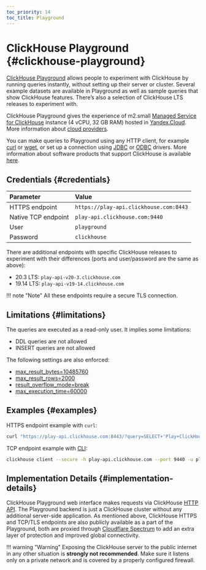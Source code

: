 ```yaml
---
toc_priority: 14
toc_title: Playground
---
```


# ClickHouse Playground {#clickhouse-playground}

[ClickHouse Playground](https://play.clickhouse.com) allows people to experiment with ClickHouse by running queries instantly, without setting up their server or cluster.
Several example datasets are available in Playground as well as sample queries that show ClickHouse features. There’s also a selection of ClickHouse LTS releases to experiment with.

ClickHouse Playground gives the experience of m2.small [Managed Service for ClickHouse](https://cloud.yandex.com/services/managed-clickhouse) instance (4 vCPU, 32 GB RAM) hosted in [Yandex.Cloud](https://cloud.yandex.com/). More information about [cloud providers](../commercial/cloud.md).

You can make queries to Playground using any HTTP client, for example [curl](https://curl.haxx.se) or [wget](https://www.gnu.org/software/wget/), or set up a connection using [JDBC](../interfaces/jdbc.md) or [ODBC](../interfaces/odbc.md) drivers. More information about software products that support ClickHouse is available [here](../interfaces/index.md).

## Credentials {#credentials}

| Parameter           | Value                                   |
|:--------------------|:----------------------------------------|
| HTTPS endpoint      | `https://play-api.clickhouse.com:8443` |
| Native TCP endpoint | `play-api.clickhouse.com:9440`         |
| User                | `playground`                            |
| Password            | `clickhouse`                            |

There are additional endpoints with specific ClickHouse releases to experiment with their differences (ports and user/password are the same as above):

-   20.3 LTS: `play-api-v20-3.clickhouse.com`
-   19.14 LTS: `play-api-v19-14.clickhouse.com`

!!! note "Note"
    All these endpoints require a secure TLS connection.

## Limitations {#limitations}

The queries are executed as a read-only user. It implies some limitations:

-   DDL queries are not allowed
-   INSERT queries are not allowed

The following settings are also enforced:

- [max_result_bytes=10485760](../operations/settings/query-complexity/#max-result-bytes)
- [max_result_rows=2000](../operations/settings/query-complexity/#setting-max_result_rows)
- [result_overflow_mode=break](../operations/settings/query-complexity/#result-overflow-mode)
- [max_execution_time=60000](../operations/settings/query-complexity/#max-execution-time)

## Examples {#examples}

HTTPS endpoint example with `curl`:

``` bash
curl "https://play-api.clickhouse.com:8443/?query=SELECT+'Play+ClickHouse\!';&user=playground&password=clickhouse&database=datasets"
```

TCP endpoint example with [CLI](../interfaces/cli.md):

``` bash
clickhouse client --secure -h play-api.clickhouse.com --port 9440 -u playground --password clickhouse -q "SELECT 'Play ClickHouse\!'"
```

## Implementation Details {#implementation-details}

ClickHouse Playground web interface makes requests via ClickHouse [HTTP API](../interfaces/http.md).
The Playground backend is just a ClickHouse cluster without any additional server-side application. As mentioned above, ClickHouse HTTPS and TCP/TLS endpoints are also publicly available as a part of the Playground, both are proxied through [Cloudflare Spectrum](https://www.cloudflare.com/products/cloudflare-spectrum/) to add an extra layer of protection and improved global connectivity.

!!! warning "Warning"
    Exposing the ClickHouse server to the public internet in any other situation is **strongly not recommended**. Make sure it listens only on a private network and is covered by a properly configured firewall.
